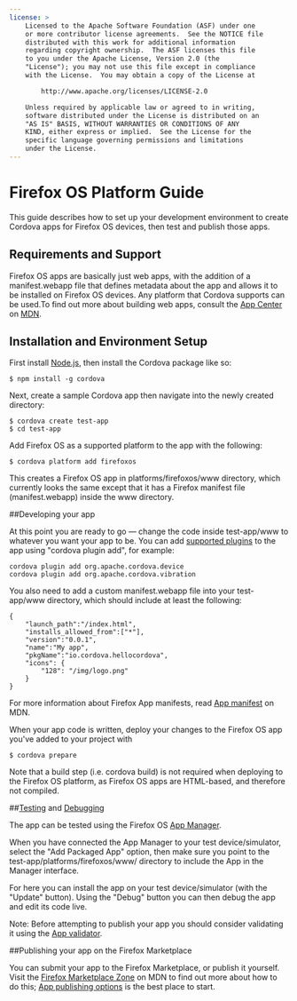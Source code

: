 ```yaml
---
license: >
    Licensed to the Apache Software Foundation (ASF) under one
    or more contributor license agreements.  See the NOTICE file
    distributed with this work for additional information
    regarding copyright ownership.  The ASF licenses this file
    to you under the Apache License, Version 2.0 (the
    "License"); you may not use this file except in compliance
    with the License.  You may obtain a copy of the License at

        http://www.apache.org/licenses/LICENSE-2.0

    Unless required by applicable law or agreed to in writing,
    software distributed under the License is distributed on an
    "AS IS" BASIS, WITHOUT WARRANTIES OR CONDITIONS OF ANY
    KIND, either express or implied.  See the License for the
    specific language governing permissions and limitations
    under the License.
---
```


# Firefox OS Platform Guide

This guide describes how to set up your development environment to
create Cordova apps for Firefox OS devices, then test and publish those apps.

## Requirements and Support

Firefox OS apps are basically just web apps, with the addition of a manifest.webapp file that defines metadata about the app and allows it to be installed on Firefox OS devices. Any platform that Cordova supports can be used.To find out more about building web apps, consult the [App Center](https://developer.mozilla.org/en-US/Apps) on [MDN](https://developer.mozilla.org/en-US/).

## Installation and Environment Setup

First install [Node.js](http://nodejs.org/), then install the Cordova package like so:

  	$ npm install -g cordova

Next, create a sample Cordova app then navigate into the newly created directory:

  	$ cordova create test-app
  	$ cd test-app

Add Firefox OS as a supported platform to the app with the following:

  	$ cordova platform add firefoxos

This creates a Firefox OS app in platforms/firefoxos/www directory, which currently looks the same except that it has a Firefox manifest file (manifest.webapp) inside the www directory.

##Developing your app

At this point you are ready to go — change the code inside test-app/www to whatever you want your app to be. You can add [supported plugins]() to the app using "cordova plugin add", for example:

	cordova plugin add org.apache.cordova.device
	cordova plugin add org.apache.cordova.vibration

You also need to add a custom manifest.webapp file into your test-app/www directory, which should include at least the following:

  	{ 
    	"launch_path":"/index.html",
    	"installs_allowed_from":["*"],
    	"version":"0.0.1",
    	"name":"My app",
    	"pkgName":"io.cordova.hellocordova",
    	"icons": {
      		"128": "/img/logo.png"
    	}
  	}

For more information about Firefox App manifests, read [App manifest](https://developer.mozilla.org/en-US/Apps/Developing/Manifest) on MDN.

When your app code is written, deploy your changes to the Firefox OS app you've added to your project with

  	$ cordova prepare
  	
Note that a build step (i.e. cordova build) is not required when deploying to the Firefox OS platform, as Firefox OS apps are HTML-based, and therefore not compiled. 

##<a href="../../next/index.html">Testing</a> and <a href="../../next/index.html">Debugging</a>

The app can be tested using the Firefox OS [App Manager](https://developer.mozilla.org/en-US/Firefox_OS/Using_the_App_Manager).

When you have connected the App Manager to your test device/simulator, select the "Add Packaged App" option, then make sure you point to the test-app/platforms/firefoxos/www/ directory to include the App in the Manager interface.

For here you can install the app on your test device/simulator (with the "Update" button). Using the "Debug" button you can then debug the app and edit its code live. 

Note: Before attempting to publish your app you should consider validating it using the [App validator](https://marketplace.firefox.com/developers/validator).

##Publishing your app on the Firefox Marketplace

You can submit your app to the Firefox Marketplace, or publish it yourself. Visit the [Firefox Marketplace Zone](https://developer.mozilla.org/en-US/Marketplace) on MDN to find out more about how to do this; [App publishing options](https://developer.mozilla.org/en-US/Marketplace/Publishing/Publish_options) is the best place to start.

